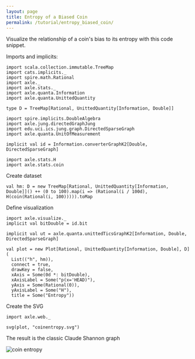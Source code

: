 ```yaml
---
layout: page
title: Entropy of a Biased Coin
permalink: /tutorial/entropy_biased_coin/
---
```


Visualize the relationship of a coin's bias to its entropy with this code snippet.

Imports and implicits:

```tut:book:silent
import scala.collection.immutable.TreeMap
import cats.implicits._
import spire.math.Rational
import axle._
import axle.stats._
import axle.quanta.Information
import axle.quanta.UnittedQuantity

type D = TreeMap[Rational, UnittedQuantity[Information, Double]]

import spire.implicits.DoubleAlgebra
import axle.jung.directedGraphJung
import edu.uci.ics.jung.graph.DirectedSparseGraph
import axle.quanta.UnitOfMeasurement

implicit val id = Information.converterGraphK2[Double, DirectedSparseGraph]

import axle.stats.H
import axle.stats.coin
```

Create dataset

```tut:book
val hm: D = new TreeMap[Rational, UnittedQuantity[Information, Double]]() ++ (0 to 100).map(i => (Rational(i / 100d), H(coin(Rational(i, 100))))).toMap
```

Define visualization

```tut:book
import axle.visualize._
implicit val bitDouble = id.bit

implicit val ut = axle.quanta.unittedTicsGraphK2[Information, Double, DirectedSparseGraph]

val plot = new Plot[Rational, UnittedQuantity[Information, Double], D](
  List(("h", hm)),
  connect = true,
  drawKey = false,
  xAxis = Some(0d *: bitDouble),
  xAxisLabel = Some("p(x='HEAD)"),
  yAxis = Some(Rational(0)),
  yAxisLabel = Some("H"),
  title = Some("Entropy"))
```

Create the SVG

```tut:book
import axle.web._

svg(plot, "coinentropy.svg")
```

The result is the classic Claude Shannon graph

![coin entropy](/tutorial/images/coinentropy.svg)
